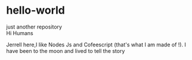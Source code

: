 # hello-world
just another repository  
Hi Humans 

Jerrell here,I like Nodes Js and Cofeescript (that's what I am made of !).
I have been to the moon and lived to tell the story

